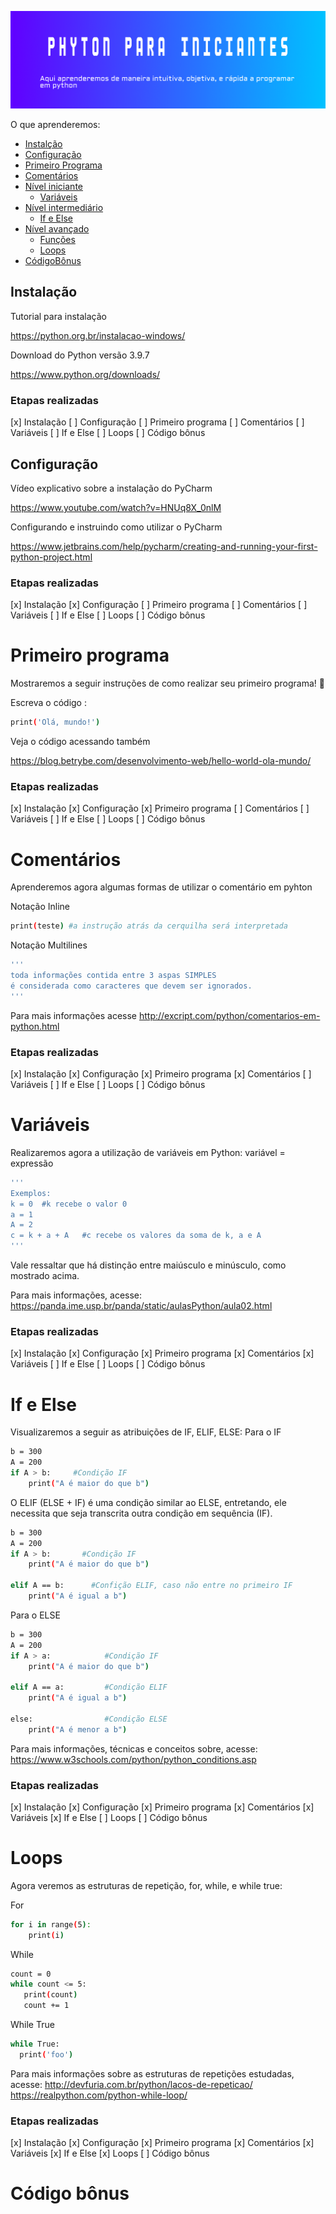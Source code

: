 ![i](/imagem.png?raw=true)

O que aprenderemos: 
   * [Instalção](#Instalação)
   * [Configuração](#Configuração)
   * [Primeiro Programa](#PrimeiroPrograma)
   * [Comentários](#Comentarios)
   * [Nível iniciante](#NívelINiciante)
       * [Variáveis](#Variáveis)
   * [Nível intermediário](#NívelIntermerdiário)       
       * [If e Else](#IfeElse)
   * [Nível avançado](#NívelAvançado)   
        * [Funções](#Funções)
        * [Loops](#Loops)
   * [CódigoBônus](#CódigoBônus)

## Instalação


Tutorial para instalação


https://python.org.br/instalacao-windows/


Download do Python versão 3.9.7

https://www.python.org/downloads/


### Etapas realizadas
[x] Instalação
[ ] Configuração
[ ] Primeiro programa
[ ] Comentários
[ ] Variáveis
[ ] If e Else
[ ] Loops
[ ] Código bônus
## Configuração 

Vídeo explicativo sobre a instalação do PyCharm 

https://www.youtube.com/watch?v=HNUq8X_0nlM

Configurando e instruindo como utilizar o PyCharm

https://www.jetbrains.com/help/pycharm/creating-and-running-your-first-python-project.html

### Etapas realizadas
[x] Instalação
[x] Configuração
[ ] Primeiro programa
[ ] Comentários
[ ] Variáveis
[ ] If e Else
[ ] Loops
[ ] Código bônus
# Primeiro programa

Mostraremos a seguir instruções de como realizar seu primeiro programa! 🙌

Escreva o código : 
```sh
print('Olá, mundo!')
```

Veja o código acessando também 

https://blog.betrybe.com/desenvolvimento-web/hello-world-ola-mundo/

### Etapas realizadas
[x] Instalação
[x] Configuração
[x] Primeiro programa
[ ] Comentários
[ ] Variáveis
[ ] If e Else
[ ] Loops
[ ] Código bônus
# Comentários

Aprenderemos agora algumas formas de utilizar o comentário em pyhton

Notação Inline
```sh
print(teste) #a instrução atrás da cerquilha será interpretada
```
Notação Multilines
```sh
'''
toda informações contida entre 3 aspas SIMPLES
é considerada como caracteres que devem ser ignorados.
'''
```
Para mais informações acesse
http://excript.com/python/comentarios-em-python.html

### Etapas realizadas
[x] Instalação
[x] Configuração
[x] Primeiro programa
[x] Comentários
[ ] Variáveis
[ ] If e Else
[ ] Loops
[ ] Código bônus

# Variáveis

Realizaremos agora a utilização de  variáveis em Python:
variável = expressão
```sh
'''
Exemplos:
k = 0  #k recebe o valor 0
a = 1 
A = 2
c = k + a + A   #c recebe os valores da soma de k, a e A
'''
```
Vale ressaltar que há distinção entre maiúsculo e minúsculo, como mostrado acima.

Para mais informações, acesse:
https://panda.ime.usp.br/panda/static/aulasPython/aula02.html

### Etapas realizadas
[x] Instalação
[x] Configuração
[x] Primeiro programa
[x] Comentários
[x] Variáveis
[ ] If e Else
[ ] Loops
[ ] Código bônus
# If e Else
Visualizaremos a seguir as atribuições de IF, ELIF, ELSE:
Para o IF
```sh
b = 300
A = 200
if A > b:     #Condição IF
    print("A é maior do que b") 
  ```
O ELIF (ELSE + IF) é uma condição similar ao ELSE, entretando, ele necessita que seja transcrita outra condição em sequência (IF).
```sh
b = 300
A = 200
if A > b:       #Condição IF
    print("A é maior do que b") 
  
elif A == b:      #Confição ELIF, caso não entre no primeiro IF
    print("A é igual a b")
  ```

 Para o ELSE
```sh
b = 300
A = 200
if A > a:            #Condição IF
    print("A é maior do que b") 
  
elif A == a:         #Condição ELIF
    print("A é igual a b")

else:                #Condição ELSE
    print("A é menor a b")
  ```
  
  Para mais informações, técnicas e conceitos sobre, acesse: 
  https://www.w3schools.com/python/python_conditions.asp
  
  ### Etapas realizadas
[x] Instalação
[x] Configuração
[x] Primeiro programa
[x] Comentários
[x] Variáveis
[x] If e Else
[ ] Loops
[ ] Código bônus

# Loops

Agora veremos as estruturas de repetição, for, while, e while true: 

For
```sh
for i in range(5):
    print(i)
  ```
 While
 ```sh
 count = 0
while count <= 5:
    print(count)
    count += 1
  ```
While True
 ```sh
while True:
   print('foo')
  ```
 Para mais informações sobre as estruturas de repetições estudadas, acesse: 
 http://devfuria.com.br/python/lacos-de-repeticao/
 https://realpython.com/python-while-loop/
  ### Etapas realizadas
[x] Instalação
[x] Configuração
[x] Primeiro programa
[x] Comentários
[x] Variáveis
[x] If e Else
[x] Loops
[ ] Código bônus

# Código bônus
 
